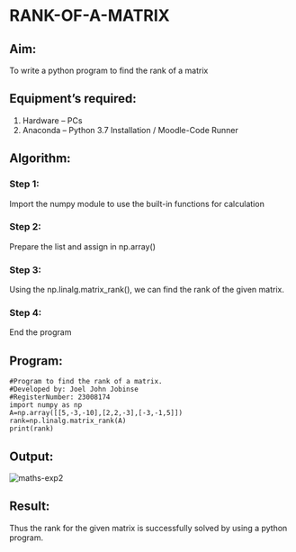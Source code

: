 # RANK-OF-A-MATRIX
## Aim:
To write a python program to find the rank of a matrix
## Equipment’s required:
1. 	Hardware – PCs
2. 	Anaconda – Python 3.7 Installation / Moodle-Code Runner
## Algorithm:
### Step 1: 
Import the numpy module to use the built-in functions for calculation
### Step 2: 
Prepare the list and assign in np.array()
### Step 3: 
Using the np.linalg.matrix_rank(), we can find the rank of the given matrix.
### Step 4: 
End the program
## Program:
```
#Program to find the rank of a matrix.
#Developed by: Joel John Jobinse
#RegisterNumber: 23008174
import numpy as np
A=np.array([[5,-3,-10],[2,2,-3],[-3,-1,5]])
rank=np.linalg.matrix_rank(A)
print(rank)
```
## Output:
![maths-exp2](https://github.com/joeljohnjobinse/RANK-OF-A-MATRIX/assets/138955488/ad15fec9-f1fe-4e7e-afe1-9c911f770017)

## Result:
Thus the rank for the given matrix is successfully solved by  using a python program.

